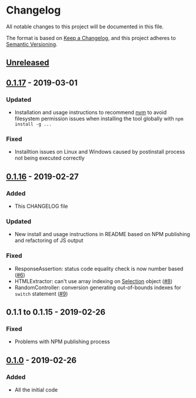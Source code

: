 # Changelog
All notable changes to this project will be documented in this file.

The format is based on [Keep a Changelog](https://keepachangelog.com/en/1.0.0/),
and this project adheres to [Semantic Versioning](https://semver.org/spec/v2.0.0.html).

## [Unreleased]

## [0.1.17] - 2019-03-01
### Updated
- Installation and usage instructions to recommend [nvm](https://github.com/creationix/nvm) to avoid filesystem permission issues when installing the tool globally with `npm install -g ...`

### Fixed
- Installtion issues on Linux and Windows caused by postinstall process not being executed correctly

## [0.1.16] - 2019-02-27
### Added
- This CHANGELOG file

### Updated
- New install and usage instructions in README based on NPM publishing and refactoring of JS output

### Fixed
- ResponseAssertion: status code equality check is now number based ([#6](https://github.com/loadimpact/jmeter-to-k6/issues/6))
- HTMLExtractor: can't use array indexing on [Selection](https://docs.k6.io/docs/selection-k6html) object ([#8](https://github.com/loadimpact/jmeter-to-k6/issues/8))
- RandomController: conversion generating out-of-bounds indexes for `switch` statement ([#9](https://github.com/loadimpact/jmeter-to-k6/issues/9))

## 0.1.1 to 0.1.15 - 2019-02-26
### Fixed
- Problems with NPM publishing process

## [0.1.0] - 2019-02-26
### Added
- All the initial code

[Unreleased]: https://github.com/loadimpact/jmeter-to-k6/compare/v0.1.17...HEAD
[0.1.17]: https://github.com/loadimpact/jmeter-to-k6/compare/v0.1.16...v0.1.17
[0.1.16]: https://github.com/loadimpact/jmeter-to-k6/compare/v0.1.0...v0.1.16
[0.1.0]: https://github.com/olivierlacan/keep-a-changelog/releases/tag/v0.1.0
